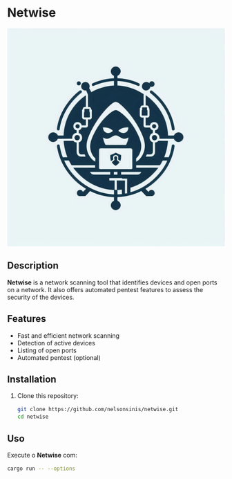 # Netwise

<img src="logo.jpg" />

## Description

**Netwise** is a network scanning tool that identifies devices and open ports on a network. It also offers automated pentest features to assess the security of the devices.

## Features

- Fast and efficient network scanning
- Detection of active devices
- Listing of open ports
- Automated pentest (optional)

## Installation

1. Clone this repository:

   ```bash
   git clone https://github.com/nelsonsinis/netwise.git
   cd netwise
   ```

## Uso

Execute o **Netwise** com:

```bash
cargo run -- --options
```
